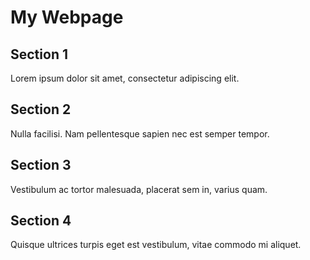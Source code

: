 <!DOCTYPE html>

<html>

<head>

<title>My Webpage</title>

<link rel="stylesheet" type="text/css" href="css/style.css">

</head>

<body>

<h1>My Webpage</h1>

<div class="section section1">

<h2>Section 1</h2>

<p>Lorem ipsum dolor sit amet, consectetur adipiscing elit.</p>

</div>

<div class="section section2">

<h2>Section 2</h2>

<p>Nulla facilisi. Nam pellentesque sapien nec est semper tempor.</p>

</div>

<div class="section section3">

<h2>Section 3</h2>

<p>Vestibulum ac tortor malesuada, placerat sem in, varius quam.</p>

</div>

<div class="section section4">

<h2>Section 4</h2>

<p>Quisque ultrices turpis eget est vestibulum, vitae commodo mi aliquet.</p>

</div>

</body>

</html>
